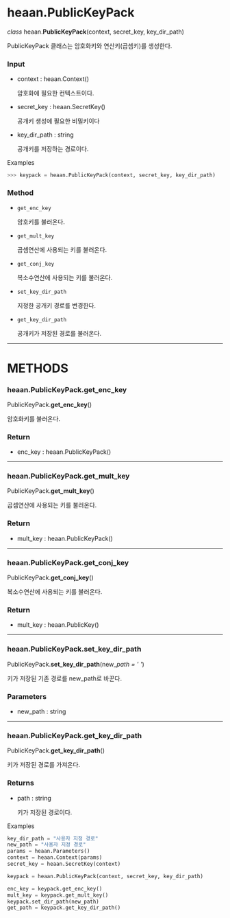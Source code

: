 # heaan.PublicKeyPack

*class* heaan.**PublicKeyPack**(context, secret_key, key_dir_path)

PublicKeyPack 클래스는 암호화키와 연산키(곱셈키)를 생성한다.

### Input

- context : heaan.Context()

    암호화에 필요한 컨텍스트이다.

- secret_key : heaan.SecretKey()

    공개키 생성에 필요한 비밀키이다 

- key_dir_path : string

    공개키를 저장하는 경로이다.

Examples

```python
>>> keypack = heaan.PublicKeyPack(context, secret_key, key_dir_path)
```

### Method

- `get_enc_key`

    암호키를 불러온다.

- `get_mult_key`

    곱셈연산에 사용되는 키를 불러온다.

- `get_conj_key`

    복소수연산에 사용되는 키를 불러온다.

- `set_key_dir_path`

    지정한 공개키 경로를 변경한다.

- `get_key_dir_path`

    공개키가 저장된 경로를 불러온다.

---

# METHODS

### heaan.PublicKeyPack.get_enc_key

PublicKeyPack.**get_enc_key**()

암호화키를 불러온다.

### Return

- enc_key : heaan.PublicKeyPack()

---

### heaan.PublicKeyPack.get_mult_key

PublicKeyPack.**get_mult_key**()

곱셈연산에 사용되는 키를 불러온다.

### Return

- mult_key : heaan.PublicKeyPack()

---

### heaan.PublicKeyPack.get_conj_key

PublicKeyPack.**get_conj_key**()

복소수연산에 사용되는 키를 불러온다. 

### Return

- mult_key : heaan.PublicKey()

---

### heaan.PublicKeyPack.set_key_dir_path

PublicKeyPack.**set_key_dir_path**(new_*path = ' '*)

키가 저장된 기존 경로를 new_path로 바꾼다.

### Parameters

- new_path : string

---

### heaan.PublicKeyPack.get_key_dir_path

PublicKeyPack.**get_key_dir_path**()

키가 저장된 경로를 가져온다. 

### Returns

- path : string

    키가 저장된 경로이다.

Examples

```python
key_dir_path = "사용자 지정 경로"
new_path = "사용자 지정 경로"
params = heaan.Parameters()
context = heaan.Context(params)
secret_key = heaan.SecretKey(context)

keypack = heaan.PublicKeyPack(context, secret_key, key_dir_path)

enc_key = keypack.get_enc_key()
mult_key = keypack.get_mult_key()
keypack.set_dir_path(new_path)
get_path = keypack.get_key_dir_path()
```